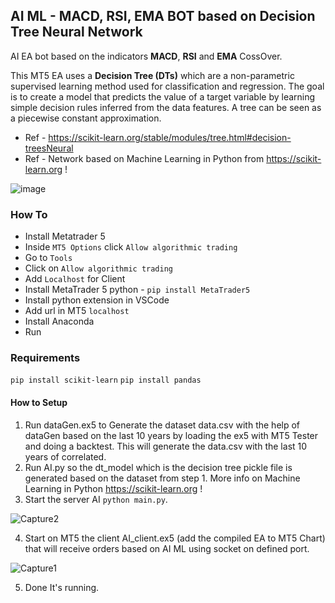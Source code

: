 ## AI ML - MACD, RSI, EMA BOT based on Decision Tree Neural Network

AI EA bot based on the indicators **MACD**, **RSI** and **EMA** CossOver. 

This MT5 EA uses a **Decision Tree (DTs)** which are a non-parametric supervised learning method used for classification and regression. 
The goal is to create a model that predicts the value of a target variable by learning simple decision rules inferred from the data features. A tree can be seen as a piecewise constant approximation. 

- Ref - https://scikit-learn.org/stable/modules/tree.html#decision-treesNeural 
- Ref - Network based on Machine Learning in Python from https://scikit-learn.org ! 

![image](https://user-images.githubusercontent.com/118682909/220060164-f88f5c9a-df7f-4207-a65c-522628115b52.png)

### How To
- Install Metatrader 5
- Inside ```MT5 Options``` click  ```Allow algorithmic trading```
- Go to ```Tools```
- Click on ```Allow algorithmic trading```
- Add ```Localhost``` for Client
- Install MetaTrader 5 python - ```pip install MetaTrader5```
- Install python extension in VSCode
- Add url in MT5 ```localhost```
- Install Anaconda
- Run

### Requirements
```pip install scikit-learn```
```pip install pandas```

#### How to Setup
1. Run dataGen.ex5 to Generate the dataset data.csv with the help of dataGen based on the last 10 years by loading the ex5 with MT5 Tester and doing a backtest.
This will generate the data.csv with the last 10 years of correlated.
2. Run AI.py so the dt_model which is the decision tree pickle file is generated based on the dataset from step 1. More info on Machine Learning in Python https://scikit-learn.org !
3. Start the server AI ```python main.py```.

![Capture2](https://user-images.githubusercontent.com/118682909/219991837-606805c3-1529-4fc8-b040-47a2b1a1bbaf.PNG)

4. Start on MT5 the client AI_client.ex5 (add the compiled EA to MT5 Chart) that will receive orders based on AI ML using socket on defined port.

![Capture1](https://user-images.githubusercontent.com/118682909/219991884-dc71bca7-a9aa-47a2-b84a-6a87decf9281.PNG)

5. Done It's running.
